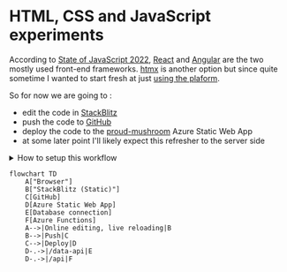 # HTML, CSS and JavaScript experiments

According to <a href="https://2022.stateofjs.com/en-US/libraries/front-end-frameworks/">State of JavaScript 2022</a>, [React](https://react.dev/) and [Angular](https://angular.io/) are the two mostly used front-end frameworks. [htmx](https://htmx.org/) is another option but since quite sometime I wanted to start fresh at just [using the plaform](https://eheikes.github.io/use-the-platform-talk/).

So for now we are going to :
- edit the code in <a href="htpps://stackblotiz.com/">StackBlitz</a>
- push the code to <a href="https://github.com/">GitHub</a>
- deploy the code to the [proud-mushroom](https://proud-mushroom-0808f4003.5.azurestaticapps.net/) Azure Static Web App
- at some later point I'll likely expect this refresher to the server side

<details>
<summary>How to setup this workflow</summary>
<ul>
<li>Sign in to <a href="https://stackblitz.com/">StackBlitz using your <a href="https::/github.com/">GitHub</a> account</li>
<li>Create a "Static" (HTML/JS/CSS) project</li>
<li>You can now use "Create a repository" to save this project to a new GitHub repository</li>
<li>Sign in to <a href="https://portal.azure.com/">Microsoft Azure</a>
<li>Create an "Azure Static Web App". In the "Deployment details" section, you can select your GitHub repository and branch. Creating the ressource will update this repostiory witn the needed deployment action.</li>
</details>

```mermaid
flowchart TD
    A["Browser"]
    B["StackBlitz (Static)"]
    C[GitHub]
    D[Azure Static Web App]
    E[Database connection]
    F[Azure Functions]
    A-->|Online editing, live reloading|B
    B-->|Push|C
    C-->|Deploy|D
    D-.->|/data-api|E
    D-.->|/api|F
```